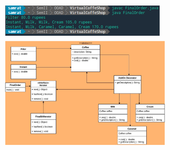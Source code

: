 

![Output](https://github.com/banerjeesamrat/Virtual-Coffee-Shop/blob/master/Screenshot%20from%202018-02-25%2018.07.32.png)


![Class Diagram](https://github.com/banerjeesamrat/Virtual-Coffee-Shop/blob/master/ClassDiagram.jpg)

